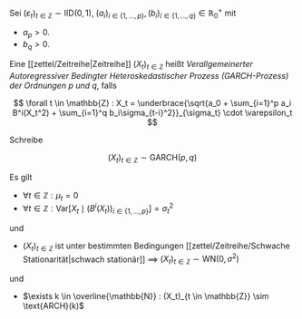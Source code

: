 Sei $(\varepsilon_t)_{t \in \mathbb{Z}} \sim \text{IID}(0, 1)$, $(a_i)_{i \in \{ 1, \dots, p \}}, (b_i)_{i \in \{ 1, \dots, q \}} \in \mathbb{R}_0^+$ mit
- $a_p \gt 0$.
- $b_q \gt 0$.

Eine [[zettel/Zeitreihe|Zeitreihe]] $(X_t)_{t \in \mathbb{Z}}$ heißt *Verallgemeinerter Autoregressiver Bedingter Heteroskedastischer Prozess (GARCH-Prozess) der Ordnungen $p$ und $q$*, falls

$$
	\forall t \in \mathbb{Z} : X_t = \underbrace{\sqrt{a_0 + \sum_{i=1}^p a_i B^i(X_t^2) + \sum_{i=1}^q b_i\sigma_{t-i}^2}}_{\sigma_t} \cdot \varepsilon_t
$$

Schreibe

$$
	(X_t)_{t \in \mathbb{Z}} \sim \text{GARCH}(p, q)
$$

Es gilt
- $\forall t \in \mathbb{Z} : \mu_t = 0$
- $\forall t \in \mathbb{Z} : \text{Var}[X_t \mid (B^i(X_t))_{i \in \{ 1, \dots, p \}}] = \sigma_t^2$

und
- $(X_t)_{t \in \mathbb{Z}}$ ist unter bestimmten Bedingungen [[zettel/Zeitreihe/Schwache Stationarität|schwach stationär]] $\implies$ $(X_t)_{t \in \mathbb{Z}} \sim \text{WN}(0, \sigma^2)$

und
- $\exists k \in \overline{\mathbb{N}} : (X_t)_{t \in \mathbb{Z}} \sim \text{ARCH}(k)$